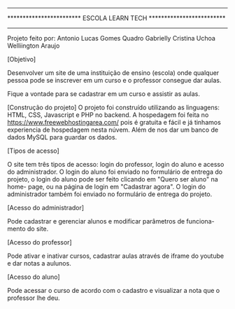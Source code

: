 ********************************************************************
************************ ESCOLA LEARN TECH *************************
********************************************************************


Projeto feito por:
Antonio Lucas Gomes Quadro
Gabrielly Cristina Uchoa
Welliington Araujo

[Objetivo]

Desenvolver um site de uma instituição de ensino (escola)
onde qualquer pessoa pode se inscrever em um curso e o
professor consegue dar aulas.

Fique a vontade para se cadastrar em um curso e assistir as aulas.

[Construção do projeto]
O projeto foi construído utilizando as linguagens: HTML, CSS, 
Javascript e PHP no backend. A hospedagem foi feita no https://www.freewebhostingarea.com/ pois é gratuita e fácil e já
tinhamos experiencia de hospedagem nesta núvem. Além de nos dar um
banco de dados MySQL para guardar os dados.



[Tipos de acesso]

O site tem três tipos de acesso: login do professor, login do aluno e
acesso do administrador.
O login do aluno foi enviado no formulário de entrega do projeto, o
login do aluno pode ser feito clicando em  "Quero ser aluno" na home-
page, ou na página de login em "Cadastrar agora".
O login do administrador também foi enviado no formulário de entrega do
projeto.

[Acesso do administrador]

Pode cadastrar e gerenciar alunos e modificar parâmetros de funciona-
mento do site.

[Acesso do professor]

Pode ativar e inativar cursos, cadastrar aulas através de iframe do
youtube e dar notas a aulunos.

[Acesso do aluno]

Pode acessar o curso de acordo com o cadastro e visualizar a nota que
o professor lhe deu.

